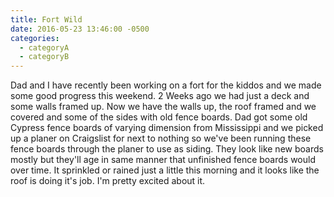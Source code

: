 ```yaml
---
title: Fort Wild
date: 2016-05-23 13:46:00 -0500
categories:
  - categoryA
  - categoryB
---
```


Dad and I have recently been working on a fort for the kiddos and we made some good progress this weekend. 2 Weeks ago we had just a deck and some walls framed up. Now we have the walls up, the roof framed and we covered and some of the sides with old fence boards. Dad got some old Cypress fence boards of varying dimension from Mississippi and we picked up a planer on Craigslist for next to nothing so we've been running these fence boards through the planer to use as siding. They look like new boards mostly but they'll age in same manner that unfinished fence boards would over time. It sprinkled or rained just a little this morning and it looks like the roof is doing it's job. I'm pretty excited about it.  
